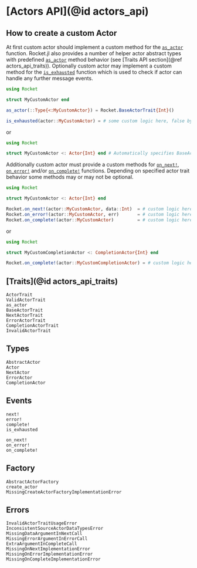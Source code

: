 # [Actors API](@id actors_api)

## How to create a custom Actor

At first custom actor should implement a custom method for the [`as_actor`](@ref) function.
Rocket.jl also provides a number of helper actor abstract types with predefined [`as_actor`](@ref) method behavior (see [Traits API section](@ref actors_api_traits)). Optionally custom actor may implement a custom method for the [`is_exhausted`](@ref) function which is used to check if actor can handle any further message events.

```julia
using Rocket

struct MyCustomActor end

as_actor(::Type{<:MyCustomActor}) = Rocket.BaseActorTrait{Int}()

is_exhausted(actor::MyCustomActor) = # some custom logic here, false by default for all actors.
```

or

```julia
using Rocket

struct MyCustomActor <: Actor{Int} end # Automatically specifies BaseActorTrait{Int} behavior.
```

Additionally custom actor must provide a custom methods for [`on_next!`](@ref), [`on_error!`](@ref) and/or [`on_complete!`](@ref) functions. Depending on specified actor trait behavior some methods may or may not be optional.

```julia
using Rocket

struct MyCustomActor <: Actor{Int} end

Rocket.on_next!(actor::MyCustomActor, data::Int)  = # custom logic here
Rocket.on_error!(actor::MyCustomActor, err)       = # custom logic here
Rocket.on_complete!(actor::MyCustomActor)         = # custom logic here
```

or

```julia
using Rocket

struct MyCustomCompletionActor <: CompletionActor{Int} end

Rocket.on_complete!(actor::MyCustomCompletionActor) = # custom logic here
```


## [Traits](@id actors_api_traits)

```@docs
ActorTrait
ValidActorTrait
as_actor
BaseActorTrait
NextActorTrait
ErrorActorTrait
CompletionActorTrait
InvalidActorTrait
```

## Types

```@docs
AbstractActor
Actor
NextActor
ErrorActor
CompletionActor
```

## Events

```@docs
next!
error!
complete!
is_exhausted
```

```@docs
on_next!
on_error!
on_complete!
```

## Factory

```@docs
AbstractActorFactory
create_actor
MissingCreateActorFactoryImplementationError
```

## Errors

```@docs
InvalidActorTraitUsageError
InconsistentSourceActorDataTypesError
MissingDataArgumentInNextCall
MissingErrorArgumentInErrorCall
ExtraArgumentInCompleteCall
MissingOnNextImplementationError
MissingOnErrorImplementationError
MissingOnCompleteImplementationError
```
